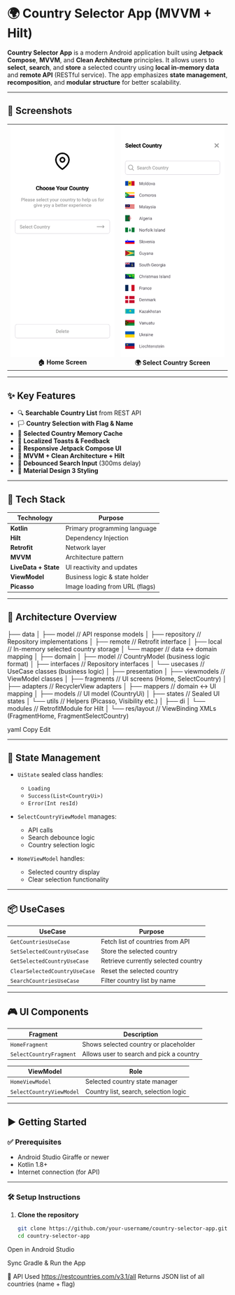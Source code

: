 # 🌍 Country Selector App (MVVM + Hilt)

**Country Selector App** is a modern Android application built using **Jetpack Compose**, **MVVM**, and **Clean Architecture** principles. It allows users to **select**, **search**, and **store** a selected country using **local in-memory data** and **remote API** (RESTful service). The app emphasizes **state management**, **recomposition**, and **modular structure** for better scalability.

---

## 📸 Screenshots

<div align="center">

  <table>
    <tr>
      <td align="center">
        <img src="Screenshot/Screenshot_20250724-202108.png" width="250"/>
        <br/>
        <strong>🏠 Home Screen</strong>
      </td>
      <td align="center">
        <img src="Screenshot/Screenshot_20250724-202134.png" width="250"/>
        <br/>
        <strong>🌍 Select Country Screen</strong>
      </td>
    </tr>
  </table>

</div>

---

## ✨ Key Features

- 🔍 **Searchable Country List** from REST API
- 🏳️ **Country Selection with Flag & Name**
- 🧠 **Selected Country Memory Cache**
- 💬 **Localized Toasts & Feedback**
- 📱 **Responsive Jetpack Compose UI**
- 🧱 **MVVM + Clean Architecture + Hilt**
- 🚦 **Debounced Search Input** (300ms delay)
- 🎨 **Material Design 3 Styling**

---

## 🚀 Tech Stack

| Technology            | Purpose                                |
|-----------------------|----------------------------------------|
| **Kotlin**            | Primary programming language           |
| **Hilt**              | Dependency Injection                   |
| **Retrofit**          | Network layer                          |
| **MVVM**              | Architecture pattern                   |
| **LiveData + State**  | UI reactivity and updates              |
| **ViewModel**         | Business logic & state holder          |
| **Picasso**           | Image loading from URL (flags)         |

---

## 🧠 Architecture Overview

├── data
│ ├── model // API response models
│ ├── repository // Repository implementations
│ ├── remote // Retrofit interface
│ ├── local // In-memory selected country storage
│ └── mapper // data ↔ domain mapping
│
├── domain
│ ├── model // CountryModel (business logic format)
│ ├── interfaces // Repository interfaces
│ └── usecases // UseCase classes (business logic)
│
├── presentation
│ ├── viewmodels // ViewModel classes
│ ├── fragments // UI screens (Home, SelectCountry)
│ ├── adapters // RecyclerView adapters
│ ├── mappers // domain ↔ UI mapping
│ ├── models // UI model (CountryUi)
│ ├── states // Sealed UI states
│ └── utils // Helpers (Picasso, Visibility etc.)
│
├── di
│ └── modules // RetrofitModule for Hilt
│
└── res/layout // ViewBinding XMLs (FragmentHome, FragmentSelectCountry)

yaml
Copy
Edit

---

## 🔄 State Management

- `UiState` sealed class handles:
  - `Loading`
  - `Success(List<CountryUi>)`
  - `Error(Int resId)`

- `SelectCountryViewModel` manages:
  - API calls
  - Search debounce logic
  - Country selection logic

- `HomeViewModel` handles:
  - Selected country display
  - Clear selection functionality

---

## 📦 UseCases

| UseCase                     | Purpose                                 |
|----------------------------|------------------------------------------|
| `GetCountriesUseCase`      | Fetch list of countries from API         |
| `SetSelectedCountryUseCase`| Store the selected country               |
| `GetSelectedCountryUseCase`| Retrieve currently selected country      |
| `ClearSelectedCountryUseCase`| Reset the selected country             |
| `SearchCountriesUseCase`   | Filter country list by name              |

---

## 🎮 UI Components

| Fragment                  | Description                               |
|---------------------------|-------------------------------------------|
| `HomeFragment`            | Shows selected country or placeholder     |
| `SelectCountryFragment`   | Allows user to search and pick a country  |

| ViewModel                 | Role                                      |
|---------------------------|-------------------------------------------|
| `HomeViewModel`           | Selected country state manager            |
| `SelectCountryViewModel`  | Country list, search, selection logic     |

---

## ▶️ Getting Started

### ✅ Prerequisites

- Android Studio Giraffe or newer
- Kotlin 1.8+
- Internet connection (for API)

---

### 🛠️ Setup Instructions

1. **Clone the repository**
   ```bash
   git clone https://github.com/your-username/country-selector-app.git
   cd country-selector-app
Open in Android Studio

Sync Gradle & Run the App

🔗 API Used
https://restcountries.com/v3.1/all
Returns JSON list of all countries (name + flag)

